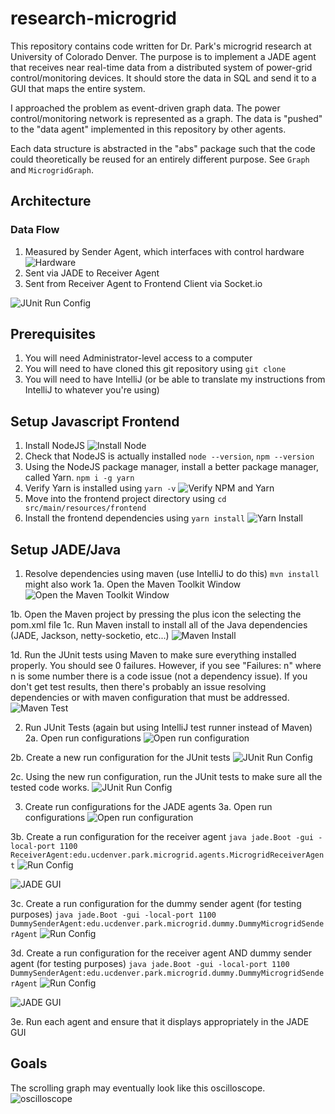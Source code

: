 # research-microgrid

This repository contains code written for Dr. Park's microgrid research at University of Colorado Denver. The purpose is to implement a JADE agent that receives near real-time data from a distributed system of power-grid control/monitoring devices. It should store the data in SQL and send it to a GUI that maps the entire system.

I approached the problem as event-driven graph data. The power control/monitoring network is represented as a graph. The data is "pushed" to the "data agent" implemented in this repository by other agents.

Each data structure is abstracted in the "abs" package such that the code could theoretically be reused for an entirely different purpose. See `Graph` and `MicrogridGraph`.

## Architecture
### Data Flow
1. Measured by Sender Agent, which interfaces with control hardware
![Hardware](docs/screenshots/hardware.jpg)
2. Sent via JADE to Receiver Agent
3. Sent from Receiver Agent to Frontend Client via Socket.io

![JUnit Run Config](docs/screenshots/simplifiedDataFlow.png)

## Prerequisites
1. You will need Administrator-level access to a computer
1. You will need to have cloned this git repository using `git clone`
1. You will need to have IntelliJ (or be able to translate my instructions from IntelliJ to whatever you're using)

## Setup Javascript Frontend
1. Install NodeJS
![Install Node](docs/screenshots/InstallNodeJS.png)
1. Check that NodeJS is actually installed `node --version`,  `npm --version`
1. Using the NodeJS package manager, install a better package manager, called Yarn. `npm i -g yarn`
1. Verify Yarn is installed using `yarn -v`
![Verify NPM and Yarn](docs/screenshots/TerminalNpmAndYarn.png)
1. Move into the frontend project directory using `cd src/main/resources/frontend`
1. Install the frontend dependencies using `yarn install`
![Yarn Install](docs/screenshots/TerminalYarnInstall.png)

## Setup JADE/Java
1. Resolve dependencies using maven (use IntelliJ to do this) `mvn install` might also work
1a. Open the Maven Toolkit Window
![Open the Maven Toolkit Window](docs/screenshots/MavenProjects.png)

1b. Open the Maven project by pressing the plus icon the selecting the pom.xml file
1c. Run Maven install to install all of the Java dependencies (JADE, Jackson, netty-socketio, etc...)
![Maven Install](docs/screenshots/MavenInstall.png)

1d. Run the JUnit tests using Maven to make sure everything installed properly. You should see 0 failures. However, if you see "Failures: n" where n is some number there is a code issue (not a dependency issue). If you don't get test results, then there's probably an issue resolving dependencies or with maven configuration that must be addressed.
![Maven Test](docs/screenshots/MavenTest.png)

2. Run JUnit Tests (again but using IntelliJ test runner instead of Maven)
2a. Open run configurations
![Open run configuration](docs/screenshots/IntelliJRunConfig.png)

2b. Create a new run configuration for the JUnit tests
![JUnit Run Config](docs/screenshots/RunConfigTest.png)

2c. Using the new run configuration, run the JUnit tests to make sure all the tested code works.
![JUnit Run Config](docs/screenshots/IntelliJNicerJUnit.png)

3. Create run configurations for the JADE agents
3a. Open run configurations
![Open run configuration](docs/screenshots/IntelliJRunConfig.png)

3b. Create a run configuration for the receiver agent
`java jade.Boot -gui -local-port 1100 ReceiverAgent:edu.ucdenver.park.microgrid.agents.MicrogridReceiverAgent`
![Run Config](docs/screenshots/IntelliJRunConfigReceiverAgent.png)

![JADE GUI](docs/screenshots/JADEInterfaceWithReceiverAgent.png)

3c. Create a run configuration for the dummy sender agent (for testing purposes)
`java jade.Boot -gui -local-port 1100 DummySenderAgent:edu.ucdenver.park.microgrid.dummy.DummyMicrogridSenderAgent`
![Run Config](docs/screenshots/IntelliJRunConfigDummySenderAgent.png)

3d. Create a run configuration for the receiver agent AND dummy sender agent (for testing purposes)
`java jade.Boot -gui -local-port 1100 DummySenderAgent:edu.ucdenver.park.microgrid.dummy.DummyMicrogridSenderAgent`
![Run Config](docs/screenshots/dummySenderRunConfig.png)

![JADE GUI](docs/screenshots/JADEInterfaceWithBothAgents.png)

3e. Run each agent and ensure that it displays appropriately in the JADE GUI

## Goals
The scrolling graph may eventually look like this oscilloscope.
![oscilloscope](docs/screenshots/oscilloscope.png)